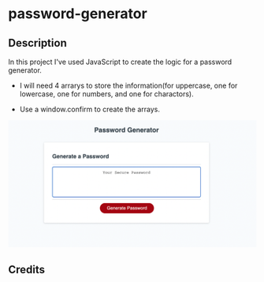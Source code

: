 # password-generator

## Description

In this project I've used JavaScript to create the logic for a password generator.

- I will need 4 arrarys to store the information(for uppercase, one for lowercase, one for numbers, and one for charactors).

- Use a window.confirm to create the arrays.

![alt text](assets/images/screenshot.png)

## Credits
